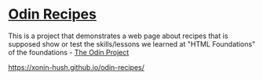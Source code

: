 # [Odin Recipes](https://xonin-hush.github.io/odin-recipes/)
This is a project that demonstrates a web page about recipes that is supposed show or test the skills/lessons we learned at "HTML Foundations" of the foundations - [The Odin Project](https://theodinproject.com)

https://xonin-hush.github.io/odin-recipes/
